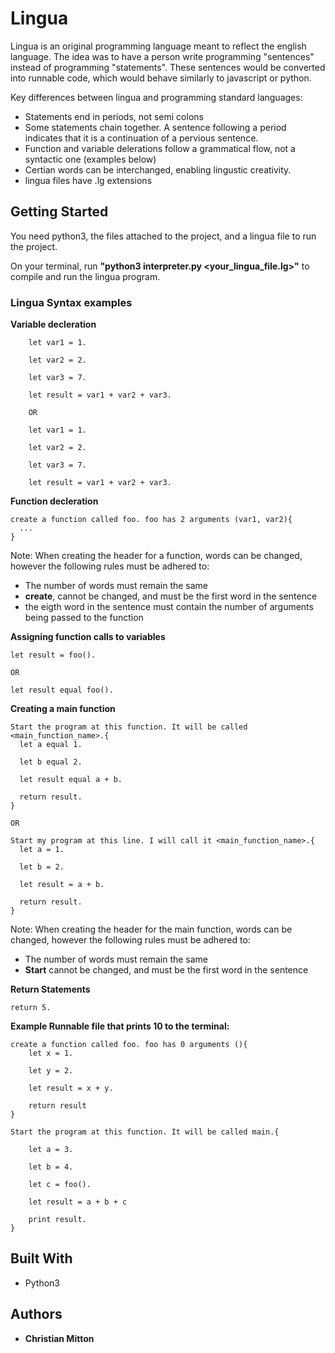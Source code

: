 # Lingua

Lingua is an original programming language meant to reflect the english language. The idea was to have a person write programming "sentences" instead of programming "statements". These sentences would be converted into runnable code, which would behave similarly to javascript or python.

Key differences between lingua and programming standard languages:
* Statements end in periods, not semi colons
* Some statements chain together. A sentence following a period indicates that it is a continuation of a pervious sentence.
* Function and variable delerations follow a grammatical flow, not a syntactic one (examples below)
* Certian words can be interchanged, enabling lingustic creativity.
* lingua files have .lg extensions

## Getting Started

You need python3, the files attached to the project, and a lingua file to run the project.

On your terminal, run **"python3 interpreter.py <your_lingua_file.lg>"** to compile and run the lingua program.

### Lingua Syntax examples

**Variable decleration**
```
    let var1 = 1.

    let var2 = 2.  

    let var3 = 7.  
    
    let result = var1 + var2 + var3.
    
    OR
    
    let var1 = 1.

    let var2 = 2.  

    let var3 = 7.  
    
    let result = var1 + var2 + var3.
```

**Function decleration**
```
create a function called foo. foo has 2 arguments (var1, var2){
  ...
}
```
Note: When creating the header for a function, words can be changed, however the following rules must be adhered to:
* The number of words must remain the same
* **create**, cannot be changed, and must be the first word in the sentence
* the eigth word in the sentence must contain the number of arguments being passed to the function

**Assigning function calls to variables**
```
let result = foo().

OR

let result equal foo().

```

**Creating a main function**
```
Start the program at this function. It will be called <main_function_name>.{
  let a equal 1.
  
  let b equal 2.

  let result equal a + b.
  
  return result.
}

OR

Start my program at this line. I will call it <main_function_name>.{
  let a = 1.
  
  let b = 2.

  let result = a + b.
  
  return result.
}
```
Note: When creating the header for the main function, words can be changed, however the following rules must be adhered to:
* The number of words must remain the same
* **Start** cannot be changed, and must be the first word in the sentence


**Return Statements**
```
return 5.
```


**Example Runnable file that prints 10 to the terminal:**
```
create a function called foo. foo has 0 arguments (){
    let x = 1.

    let y = 2. 
    
    let result = x + y.
    
    return result
}

Start the program at this function. It will be called main.{
    
    let a = 3.

    let b = 4.  

    let c = foo().  
    
    let result = a + b + c

    print result.
}
```

## Built With

* Python3

## Authors

* **Christian Mitton**

